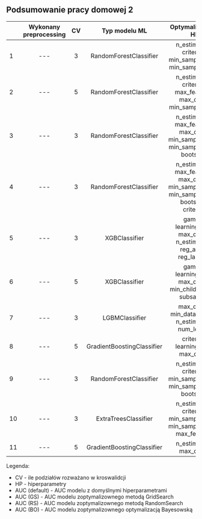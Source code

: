 ## Podsumowanie pracy domowej 2

<table>
<thead>
  <tr>
    <th></th>
    <th>Wykonany preprocessing</th>
    <th>CV</th>
    <th>Typ modelu ML</th>
    <th>Optymalizowane HP</th>
    <th>AUC (default)</th>
    <th>AUC (GS)</th>
    <th>AUC (RS)</th>
    <th>AUC (BO)</th>
    <th>Link do raportu</th>
  </tr>
</thead>
<tbody>
   <tr>
    <td>1</td>
    <td align='center'>---</td>
    <td align='center'>3</td>
    <td align='center'>RandomForestClassifier</td>
    <td align='center'> n_estimators, criterion, min_samples_leaf, min_samples_split</td>
    <td align='center'>0.8441</td>
    <td align='center'>0.8508</td>
    <td align='center'>0.8511</td>
    <td align='center'>0.8508</td>
    <td align='center'><a href="TomaszewskiŁukasz/WB_PD_2.ipynb">link</td>
      </tr>
  <tr>
    <td>2</td>
    <td align='center'>---</td>
    <td align='center'>5</td>
    <td align='center'>RandomForestClassifier</td>
    <td align='center'> n_estimators, criterion, max_features, max_depth min_samples_split</td>
    <td align='center'>0.6600572212993829</td>
    <td align='center'>0.6515612275157766</td>
    <td align='center'>0.6137562012818499</td>
    <td align='center'>0.683000773865825</td>
    <td align='center'><a href="RoguskiMikolaj/Untitled.ipynb">link</td>
      </tr>
  <tr>
    <td>3</td>
    <td align='center'>---</td>
    <td align='center'>3</td>
    <td align='center'>RandomForestClassifier</td>
    <td align='center'> n_estimators, max_features, max_depth min_samples_split, min_samples_leaf, bootstrap</td>
    <td align='center'>0.63</td>
    <td align='center'>0.57</td>
    <td align='center'>0.58</td>
    <td align='center'>0.62</td>
    <td align='center'><a href="KruszewskiJan/hw2.html">link</td>
      </tr>
  <tr>
    <td>4</td>
    <td align='center'>---</td>
    <td align='center'>3</td>
    <td align='center'>RandomForestClassifier</td>
    <td align='center'> n_estimators, max_features, max_depth, min_samples_split, min_samples_leaf, bootstrap, criterion</td>
    <td align='center'>0.6756</td>
    <td align='center'>0.6919</td>
    <td align='center'>0.6919</td>
    <td align='center'>0.6887</td>
    <td align='center'><a href="https://github.com/MI2-Education/2022L-WB-AutoML/tree/main/homeworks/hw2/Grzegorz_Zbrze%C5%BCny">link</td>
      </tr>
  <tr>
    <td>5</td>
    <td align='center'>---</td>
    <td align='center'>3</td>
    <td align='center'>XGBClassifier</td>
    <td align='center'> gamma, learning_rate, max_depth, n_estimators, reg_alpha, reg_lambda</td>
    <td align='center'>0.6913</td>
    <td align='center'>0.6940</td>
    <td align='center'>0.6963</td>
    <td align='center'>0.6957</td>
    <td align='center'><a href="GałkowskiMikołaj/hw2_Gałkowski">link</td>
      </tr> 
      <tr>
    <td>6</td>
    <td align='center'>---</td>
    <td align='center'>5</td>
    <td align='center'>XGBClassifier</td>
    <td align='center'>gamma, learning_rate, max_depth, min_child_weight, subsample</td>
    <td align='center'>0.6910</td>
    <td align='center'>0.6936</td>
    <td align='center'>0.6953</td>
    <td align='center'>0.6955</td>
    <td align='center'><a href="MarciniakPiotr/homework.ipynb">link</td>
      </tr>
      <tr>
    <td>7</td>
    <td align='center'>---</td>
    <td align='center'>3</td>
    <td align='center'>LGBMClassifier</td>
    <td align='center'>max_depth, min_data_in_leaf, n_estimators, num_leaves</td>
    <td align='center'>0.7287</td>
    <td align='center'>-</td>
    <td align='center'>0.7295</td>
    <td align='center'>0.7283</td>
    <td align='center'><a href="KomorowskiMichal/homework2.ipynb">link</td>
      </tr> 
    <tr>
    <td>8</td>
    <td align='center'>---</td>
    <td align='center'>5</td>
    <td align='center'>GradientBoostingClassifier</td>
    <td align='center'>criterion, learning_rate, max_depth</td>
    <td align='center'>0.869</td>
    <td align='center'>0.874</td>
    <td align='center'>0.873</td>
    <td align='center'>0.874</td>
    <td align='center'><a href="KurowskiKacper/[WB2]_PD2_Kacper_Kurowski.ipynb">link</td>
      </tr>  
     <tr>
    <td>9</td>
    <td align='center'>---</td>
    <td align='center'>3</td>
    <td align='center'>RandomForestClassifier</td>
    <td align='center'>n_estimators, criterion, min_samples_split, min_samples_leaf, bootstrap</td>
    <td align='center'>0.67</td>
    <td align='center'>0.6854</td>
    <td align='center'>0.6858</td>
    <td align='center'>0.6898</td>
    <td align='center'><a href="BujakowskiHubert/hw2.html">link</td>
      </tr>  
  <tr>
    <td>10</td>
    <td align='center'>---</td>
    <td align='center'>3</td>
    <td align='center'>ExtraTreesClassifier</td>
    <td align='center'> n_estimators, criterion, min_samples_leaf, min_samples_split, max_features</td>
    <td align='center'>0.6729</td>
    <td align='center'>0.6800</td>
    <td align='center'>0.6939</td>
    <td align='center'>0.6959</td>
    <td align='center'><a href="WitasMarcel/hw2.ipynb">link</td>
      </tr>
  <tr>
    <td>11</td>
    <td align='center'>---</td>
    <td align='center'>5</td>
    <td align='center'>GradientBoostingClassifier</td>
    <td align='center'> n_estimators, max_depth</td>
    <td align='center'>0.641</td>
    <td align='center'>0.653</td>
    <td align='center'>0.638</td>
    <td align='center'>0.652</td>
    <td align='center'><a href="FrejAdam/PD2.ipynb">link</td>
      </tr>
  </tbody>
</table>

Legenda:
- CV - ile podziałów rozważano w kroswalidcji
- HP - hiperparametry
- AUC (default) - AUC modelu z domyślnymi hiperparametrami
- AUC (GS) - AUC modelu zoptymalizownego metodą GridSearch
- AUC (RS) - AUC modelu zoptymalizownego metodą RandomSearch
- AUC (BO) - AUC modelu zoptymalizownego optymalizacją Bayesowską
